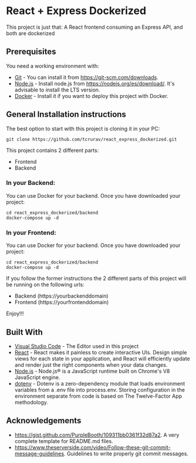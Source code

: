 # React + Express Dockerized

This project is just that: A React frontend consuming an Express API, and both are dockerized

## Prerequisites

You need a working environment with:
* [Git](https://git-scm.com) - You can install it from https://git-scm.com/downloads.
* [Node.js](https://nodejs.org) - Install node.js from https://nodejs.org/es/download/. It's advisable to install the LTS version.
* [Docker](https://www.docker.com/) - Install it if you want to deploy this project with Docker.

## General Installation instructions

The best option to start with this project is cloning it in your PC:

```
git clone https://github.com/tcrurav/react_express_dockerized.git
```

This project contains 2 different parts:
* Frontend
* Backend

### In your Backend:

You can use Docker for your backend. Once you have downloaded your project:

```
cd react_express_dockerized/backend
docker-compose up -d
```

### In your Frontend:

You can use Docker for your backend. Once you have downloaded your project:

```
cd react_express_dockerized/backend
docker-compose up -d
```

If you follow the former instructions the 2 different parts of this project will be running on the following urls:
* Backend (https://yourbackenddomain)
* Frontend (https://yourfrontenddomain)

Enjoy!!!

## Built With

* [Visual Studio Code](https://code.visualstudio.com/) - The Editor used in this project
* [React](https://reactjs.org/) - React makes it painless to create interactive UIs. Design simple views for each state in your application, and React will efficiently update and render just the right components when your data changes.
* [Node.js](https://nodejs.org/) - Node.js® is a JavaScript runtime built on Chrome's V8 JavaScript engine.
* [dotenv](https://www.npmjs.com/package/dotenv) - Dotenv is a zero-dependency module that loads environment variables from a .env file into process.env. Storing configuration in the environment separate from code is based on The Twelve-Factor App methodology.

## Acknowledgements

* https://gist.github.com/PurpleBooth/109311bb0361f32d87a2. A very complete template for README.md files.
* https://www.theserverside.com/video/Follow-these-git-commit-message-guidelines. Guidelines to write properly git commit messages.
